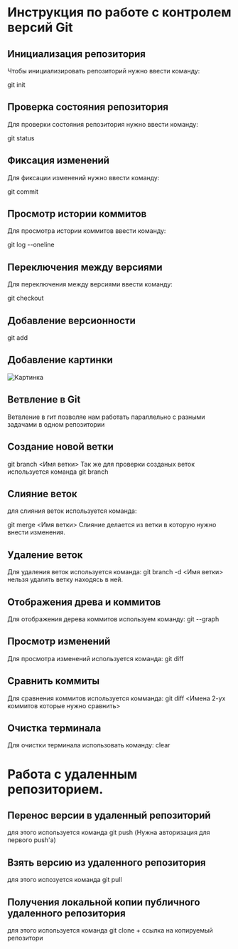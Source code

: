 # **Инструкция по работе с контролем версий Git**

## Инициализация репозитория
 
 Чтобы инициализировать репозиторий нужно ввести команду:

 git init

## Проверка состояния репозитория

Для проверки состояния репозитория нужно ввести команду:

git status

## Фиксация изменений

Для фиксации изменений нужно ввести команду:

git commit

## Просмотр истории коммитов

Для просмотра истории коммитов ввести команду:

git log --oneline

## Переключения между версиями

Для переключения между версиями ввести команду:

git checkout


## Добавление версионности

git add

## Добавление картинки

![Картинка](Wotlk.png)

## Ветвление в Git

Ветвление в гит позволяе нам работать параллельно с разными задачами в одном репозитории

## Создание новой ветки

git branch <Имя ветки> Так же для проверки созданых веток используется команда git branch

## Слияние веток

для слияния веток используется команда:
 
 git merge <Имя ветки> Слияние делается из ветки в которую нужно внести изменения.

## Удаление веток

Для удаления веток используется команда: git branch -d <Имя ветки> нельзя удалить ветку находясь в ней.


## Отображения древа и коммитов

Для отображения дерева коммитов используем команду:
git --graph

## Просмотр изменений

Для просмотра изменений используется команда: git diff

## Сравнить коммиты

Для сравнения коммитов используется комманда: git diff <Имена 2-ух коммитов которые нужно сравнить>

## Очистка терминала

Для очистки терминала использовать команду:
clear

# Работа с удаленным репозиторием.

## Перенос версии в удаленный репозиторий

для этого используется команда git push (Нужна авторизация для первого push'a)

## Взять версию из удаленного репозитория

для этого испозуется команда git pull

## Получения локальной копии публичного удаленного репозитория

для этого используется команда git clone + ссылка на копируемый репозитори
